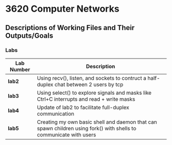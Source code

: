 # 3620 Computer Networks

## Descriptions of Working Files and Their Outputs/Goals

### Labs

| Lab Number | Description                                                  |
|------------|--------------------------------------------------------------|
| **lab2**  | Using recv(), listen, and sockets to contruct a half-duplex chat between 2 users by tcp |
| **lab3**  | Using select() to explore signals and masks like Ctrl+C interrupts and read + write masks |
| **lab4**  | Update of lab2 to facilitate full-duplex communication |
| **lab5**  | Creating my own basic shell and daemon that can spawn children using fork() with shells to communicate with users |
